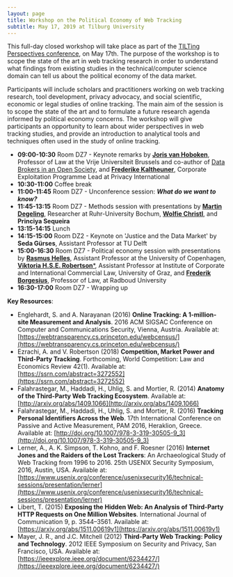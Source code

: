 ```yaml
---
layout: page
title: Workshop on the Political Economy of Web Tracking
subtitle: May 17, 2019 at Tilburg University
---
```


This full-day closed workshop will take place as part of the [TILTing Perspectives conference](http://www.tilburguniversity.edu/research/institutes-and-research-groups/tilt/events/tilting-perspectives/), on May 17th. The purpose of the workshop is to scope the state of the art in web tracking research in order to understand what findings from existing studies in the technical/computer science domain can tell us about the political economy of the data market.

Participants will include scholars and practitioners working on web tracking research, tool development, privacy advocacy, and social scientific, economic or legal studies of online tracking. The main aim of the session is to scope the state of the art and to formulate a future research agenda informed by political economy concerns. The workshop will give participants an opportunity to learn about wider perspectives in web tracking studies, and provide an introduction to analytical tools and techniques often used in the study of online tracking.

- **09:00-10:30** Room DZ7 - Keynote remarks by [**Joris van Hoboken**](http://www.jorisvanhoboken.nl/), Professor of Law at the Vrije Universiteit Brussels and co-author of [Data Brokers in an Open Society](https://www.opensocietyfoundations.org/reports/data-brokers-open-society), and [**Frederike Kaltheuner**](https://privacyinternational.org/people/914/frederike-kaltheuner), Corporate Exploitation Programme Lead at Privacy International    
- **10:30-11:00** Coffee break  
- **11:00-11:45** Room DZ7 - Unconference session: **_What do we want to know?_**  
- **11:45-13:15** Room DZ7 - Methods session with presentations by [**Martin Degeling**](https://martin.degeling.com/), Researcher at Ruhr-University Bochum, [**Wolfie Christl**](https://wolfie.crackedlabs.org), and **Princiya Sequeira**   
- **13:15-14:15** Lunch  
- **14:15-15:00** Room DZ2 - Keynote on 'Justice and the Data Market' by **Seda Gürses**, Assistant Professor at TU Delft  
- **15:00-16:30** Room DZ7 - Political economy session with presentations by [**Rasmus Helles**](https://mcc.ku.dk/staff/?pure=en/persons/149580), Assistant Professor at the University of Copenhagen, [**Viktoria H.S.E. Robertson***](https://unternehmensrecht.uni-graz.at/de/institut/mitarbeiterinnen/robertson/), Assistant Professor at Institute of Corporate and International Commercial Law, University of Graz, and [**Frederik Borgesius**](https://www.ivir.nl/employee/zuiderveen-borgesius), Professor of Law, at Radboud University  
- **16:30-17:00** Room DZ7 - Wrapping up

**Key Resources**:
- Englehardt, S. and A. Narayanan (2016) **Online Tracking: A 1-million-site Measurement and Analysis**. 2016 ACM SIGSAC Conference on Computer and Communications Security, Vienna, Austria. Available at: [https://webtransparency.cs.princeton.edu/webcensus/](https://webtransparency.cs.princeton.edu/webcensus/)
- Ezrachi, A. and V. Robertson (2018) **Competition, Market Power and Third-Party Tracking**. Forthcoming, World Competition: Law and Economics Review 42(1). Available at: [https://ssrn.com/abstract=3272552](https://ssrn.com/abstract=3272552)
- Falahrastegar, M., Haddadi, H., Uhlig, S. and Mortier, R. (2014) **Anatomy of the Third-Party Web Tracking Ecosystem**. Available at: [http://arxiv.org/abs/1409.1066](http://arxiv.org/abs/1409.1066)
- Falahrastegar, M., Haddadi, H., Uhlig, S. and Mortier, R. (2016) **Tracking Personal Identifiers Across the Web**. 17th International Conference on Passive and Active Measurement, PAM 2016, Heraklion, Greece. Available at: [http://doi.org/10.1007/978-3-319-30505-9_3](http://doi.org/10.1007/978-3-319-30505-9_3)
- Lerner, A., A. K. Simpson, T. Kohno, and F. Roesner (2016) **Internet Jones and the Raiders of the Lost Trackers**: An Archaeological Study of Web Tracking from 1996 to 2016. 25th USENIX Security Symposium, 2016, Austin, USA. Available at: [https://www.usenix.org/conference/usenixsecurity16/technical-sessions/presentation/lerner](https://www.usenix.org/conference/usenixsecurity16/technical-sessions/presentation/lerner)
- Libert, T. (2015) **Exposing the Hidden Web: An Analysis of Third-Party HTTP Requests on One Million Websites**. International Journal of Communication 9, p. 3544–3561. Available at: [https://arxiv.org/abs/1511.00619v1](https://arxiv.org/abs/1511.00619v1)
- Mayer, J. R., and J.C. Mitchell (2012) **Third-Party Web Tracking: Policy and Technology**. 2012 IEEE Symposium on Security and Privacy, San Francisco, USA. Available at: [https://ieeexplore.ieee.org/document/6234427/](https://ieeexplore.ieee.org/document/6234427/)
